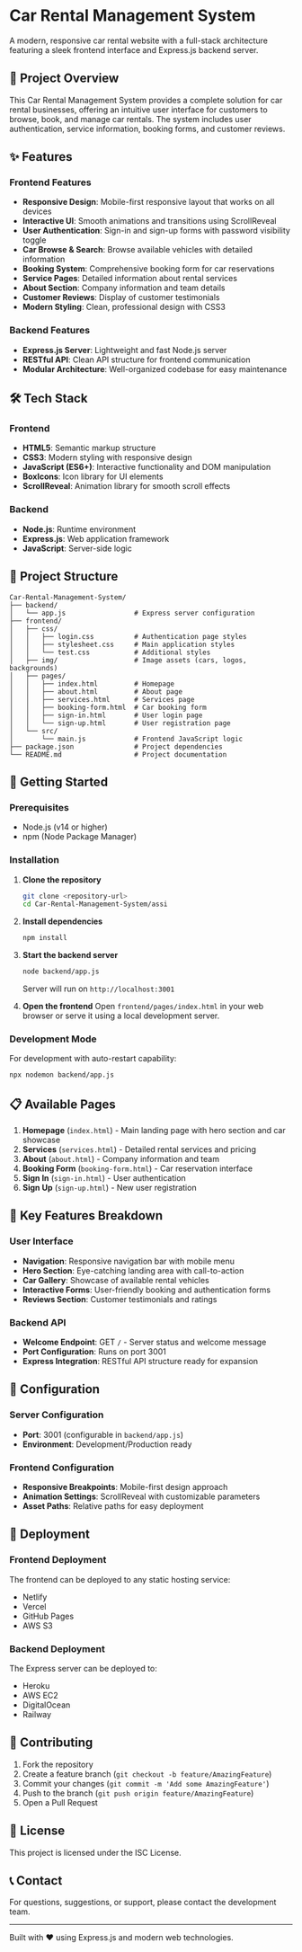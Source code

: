 # Car Rental Management System

A modern, responsive car rental website with a full-stack architecture featuring a sleek frontend interface and Express.js backend server.

## 🚗 Project Overview

This Car Rental Management System provides a complete solution for car rental businesses, offering an intuitive user interface for customers to browse, book, and manage car rentals. The system includes user authentication, service information, booking forms, and customer reviews.

## ✨ Features

### Frontend Features

- **Responsive Design**: Mobile-first responsive layout that works on all devices
- **Interactive UI**: Smooth animations and transitions using ScrollReveal
- **User Authentication**: Sign-in and sign-up forms with password visibility toggle
- **Car Browse & Search**: Browse available vehicles with detailed information
- **Booking System**: Comprehensive booking form for car reservations
- **Service Pages**: Detailed information about rental services
- **About Section**: Company information and team details
- **Customer Reviews**: Display of customer testimonials
- **Modern Styling**: Clean, professional design with CSS3

### Backend Features

- **Express.js Server**: Lightweight and fast Node.js server
- **RESTful API**: Clean API structure for frontend communication
- **Modular Architecture**: Well-organized codebase for easy maintenance

## 🛠️ Tech Stack

### Frontend

- **HTML5**: Semantic markup structure
- **CSS3**: Modern styling with responsive design
- **JavaScript (ES6+)**: Interactive functionality and DOM manipulation
- **BoxIcons**: Icon library for UI elements
- **ScrollReveal**: Animation library for smooth scroll effects

### Backend

- **Node.js**: Runtime environment
- **Express.js**: Web application framework
- **JavaScript**: Server-side logic

## 📁 Project Structure

```text
Car-Rental-Management-System/
├── backend/
│   └── app.js                 # Express server configuration
├── frontend/
│   ├── css/
│   │   ├── login.css          # Authentication page styles
│   │   ├── stylesheet.css     # Main application styles
│   │   └── test.css           # Additional styles
│   ├── img/                   # Image assets (cars, logos, backgrounds)
│   ├── pages/
│   │   ├── index.html         # Homepage
│   │   ├── about.html         # About page
│   │   ├── services.html      # Services page
│   │   ├── booking-form.html  # Car booking form
│   │   ├── sign-in.html       # User login page
│   │   └── sign-up.html       # User registration page
│   └── src/
│       └── main.js            # Frontend JavaScript logic
├── package.json               # Project dependencies
└── README.md                  # Project documentation
```

## 🚀 Getting Started

### Prerequisites

- Node.js (v14 or higher)
- npm (Node Package Manager)

### Installation

1. **Clone the repository**

   ```bash
   git clone <repository-url>
   cd Car-Rental-Management-System/assi
   ```

2. **Install dependencies**

   ```bash
   npm install
   ```

3. **Start the backend server**

   ```bash
   node backend/app.js
   ```

   Server will run on `http://localhost:3001`

4. **Open the frontend**
   Open `frontend/pages/index.html` in your web browser or serve it using a local development server.

### Development Mode

For development with auto-restart capability:

```bash
npx nodemon backend/app.js
```

## 📋 Available Pages

1. **Homepage** (`index.html`) - Main landing page with hero section and car showcase
2. **Services** (`services.html`) - Detailed rental services and pricing
3. **About** (`about.html`) - Company information and team
4. **Booking Form** (`booking-form.html`) - Car reservation interface
5. **Sign In** (`sign-in.html`) - User authentication
6. **Sign Up** (`sign-up.html`) - New user registration

## 🎯 Key Features Breakdown

### User Interface

- **Navigation**: Responsive navigation bar with mobile menu
- **Hero Section**: Eye-catching landing area with call-to-action
- **Car Gallery**: Showcase of available rental vehicles
- **Interactive Forms**: User-friendly booking and authentication forms
- **Reviews Section**: Customer testimonials and ratings

### Backend API

- **Welcome Endpoint**: GET `/` - Server status and welcome message
- **Port Configuration**: Runs on port 3001
- **Express Integration**: RESTful API structure ready for expansion

## 🔧 Configuration

### Server Configuration

- **Port**: 3001 (configurable in `backend/app.js`)
- **Environment**: Development/Production ready

### Frontend Configuration

- **Responsive Breakpoints**: Mobile-first design approach
- **Animation Settings**: ScrollReveal with customizable parameters
- **Asset Paths**: Relative paths for easy deployment

## 🚀 Deployment

### Frontend Deployment

The frontend can be deployed to any static hosting service:

- Netlify
- Vercel
- GitHub Pages
- AWS S3

### Backend Deployment

The Express server can be deployed to:

- Heroku
- AWS EC2
- DigitalOcean
- Railway

## 🤝 Contributing

1. Fork the repository
2. Create a feature branch (`git checkout -b feature/AmazingFeature`)
3. Commit your changes (`git commit -m 'Add some AmazingFeature'`)
4. Push to the branch (`git push origin feature/AmazingFeature`)
5. Open a Pull Request

## 📝 License

This project is licensed under the ISC License.

## 📞 Contact

For questions, suggestions, or support, please contact the development team.

---

Built with ❤️ using Express.js and modern web technologies.
